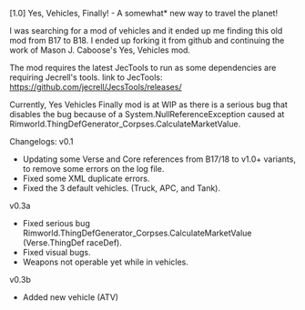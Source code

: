 [1.0] Yes, Vehicles, Finally! - A somewhat* new way to travel the planet!

I was searching for a mod of vehicles and it ended up me finding this old mod from B17 to B18. I ended up forking it from github and continuing the work of Mason J. Caboose's Yes, Vehicles mod.

The mod requires the latest JecTools to run as some dependencies are requiring Jecrell's tools.
link to JecTools: https://github.com/jecrell/JecsTools/releases/

Currently, Yes Vehicles Finally mod is at WIP as there is a serious bug that disables the bug because of a System.NullReferenceException caused at Rimworld.ThingDefGenerator_Corpses.CalculateMarketValue.

Changelogs:
v0.1
- Updating some Verse and Core references from B17/18 to v1.0+ variants, to remove some errors on the log file.
- Fixed some XML duplicate errors.
- Fixed the 3 default vehicles. (Truck, APC, and Tank).

v0.3a
- Fixed serious bug Rimworld.ThingDefGenerator_Corpses.CalculateMarketValue (Verse.ThingDef raceDef).
- Fixed visual bugs.
- Weapons not operable yet while in vehicles.

v0.3b
- Added new vehicle (ATV)
